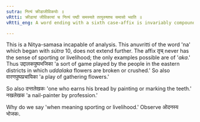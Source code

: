 ```yaml
---
sutra: नित्यं क्रीडाजीविकयोः ॥
vRtti: क्रीडायां जीविकायां च नित्यं पष्ठी समस्यते तत्पुरुषश्च समासो भवति ॥
vRtti_eng: A word ending with a sixth case-affix is invariably compounded with a word ending with _aka_, when these affixes denote a sport or a livelihood; and the compound is _Tat-purusha_.

---
```

This is a Nitya-samasa incapable of analysis. This anuvritti of the word 'na' which began with _sútra_ 10, does not extend further. The affix तृच्  never has the sense of sporting or livelihood; the only examples possible are of '_aka_.' Thus उद्दालकपुष्पभजिका 'a sort of game played by the people in the eastern districts in which _uddalaka_ flowers are broken or crushed.' So also वारणपुष्पप्रचायिका 'a play of gathering flowers.'

So also दन्तलेखकः 'one who earns his bread by painting or marking the teeth.' नखलेखक 'a nail-painter by profession.'

Why do we say 'when meaning sporting or livelihood.' Observe ओदनस्य भोजकः.
